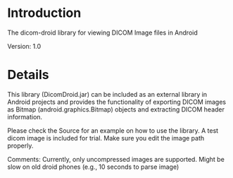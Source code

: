 # Introduction #
The dicom-droid library for viewing DICOM Image files in Android

Version: 1.0

# Details #

This library (DicomDroid.jar) can be included as an external library in Android projects and provides the functionality of exporting DICOM images as Bitmap (android.graphics.Bitmap) objects and extracting DICOM header information.

Please check the Source for an example on how to use the library. A test dicom image is included for trial. Make sure you edit the image path properly.

Comments:
Currently, only uncompressed images are supported.
Might be slow on old droid phones (e.g., 10 seconds to parse image)